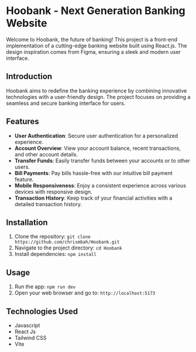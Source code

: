 # Hoobank - Next Generation Banking Website

Welcome to Hoobank, the future of banking! This project is a front-end implementation of a cutting-edge banking website built using React.js. The design inspiration comes from Figma, ensuring a sleek and modern user interface.

## Introduction

Hoobank aims to redefine the banking experience by combining innovative technologies with a user-friendly design. The project focuses on providing a seamless and secure banking interface for users.

## Features

- **User Authentication**: Secure user authentication for a personalized experience.
- **Account Overview**: View your account balance, recent transactions, and other account details.
- **Transfer Funds**: Easily transfer funds between your accounts or to other users.
- **Bill Payments**: Pay bills hassle-free with our intuitive bill payment feature.
- **Mobile Responsiveness**: Enjoy a consistent experience across various devices with responsive design.
- **Transaction History**: Keep track of your financial activities with a detailed transaction history.

## Installation

1. Clone the repository: `git clone https://github.com/chrismbah/Hoobank.git`
2. Navigate to the project directory: `cd Hoobank`
3. Install dependencies: `npm install`

## Usage

1. Run the app: `npm run dev`
2. Open your web browser and go to: `http://localhost:5173`

## Technologies Used
- Javascript
- React Js
- Tailwind CSS
- Vite
